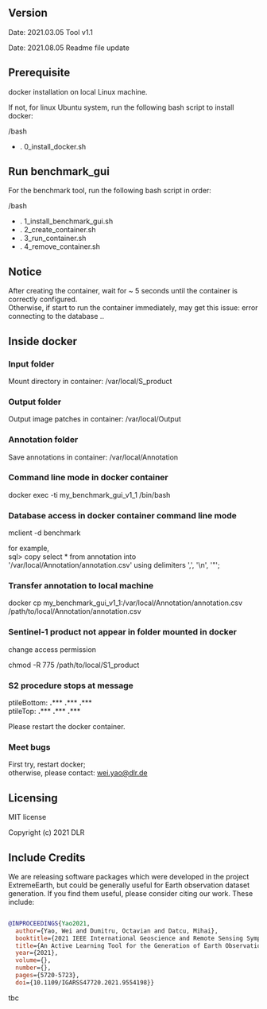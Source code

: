 ## Version
Date: 2021.03.05
Tool v1.1

Date: 2021.08.05
Readme file update

##
## Prerequisite

docker installation on local Linux machine.

If not, for linux Ubuntu system, run the following bash script to install docker:

/bash
* . 0_install_docker.sh

##
## Run benchmark_gui

For the benchmark tool, run the following bash script in order:

/bash
* . 1_install_benchmark_gui.sh
* . 2_create_container.sh
* . 3_run_container.sh
* . 4_remove_container.sh

##
## Notice

After creating the container, wait for ~ 5 seconds until the container is correctly configured. <br />
Otherwise, if start to run the container immediately, may get this issue:
	error connecting to the database ..

##
## Inside docker

### Input folder

Mount directory in container:
/var/local/S_product


### Output folder

Output image patches in container:
/var/local/Output


### Annotation folder

Save annotations in container:
/var/local/Annotation

### Command line mode in docker container 

docker exec -ti my_benchmark_gui_v1_1 /bin/bash


### Database access in docker container command line mode

mclient -d benchmark

for example, <br />
sql> copy select * from annotation into '/var/local/Annotation/annotation.csv' using delimiters ',', '\n', '"';


### Transfer annotation to local machine

docker cp my_benchmark_gui_v1_1:/var/local/Annotation/annotation.csv /path/to/local/Annotation/annotation.csv


### Sentinel-1 product not appear in folder mounted in docker
change access permission

chmod -R 775 /path/to/local/S1_product


### S2 procedure stops at message
 ptileBottom: ****.******* ****.******* ****.******* <br />
 ptileTop: ****.******* ****.******* ****.******* 

Please restart the docker container.

### Meet bugs

First try, restart docker; <br />
otherwise, please contact: wei.yao@dlr.de

## Licensing
MIT license

Copyright (c) 2021 DLR

## Include Credits
We are releasing software packages which were developed in the project ExtremeEarth, but could be generally useful for Earth observation dataset generation. If you find them useful, please consider citing our work. These include:

```bibtex

@INPROCEEDINGS{Yao2021,
  author={Yao, Wei and Dumitru, Octavian and Datcu, Mihai},
  booktitle={2021 IEEE International Geoscience and Remote Sensing Symposium IGARSS}, 
  title={An Active Learning Tool for the Generation of Earth Observation Image Benchmarks}, 
  year={2021},
  volume={},
  number={},
  pages={5720-5723},
  doi={10.1109/IGARSS47720.2021.9554198}}
```

tbc
	
